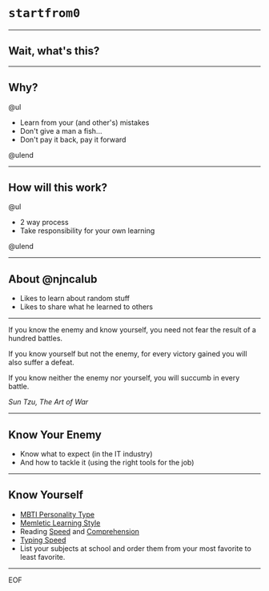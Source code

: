 # `startfrom0`

---

## Wait, what's this?

---

## Why?

@ul

* Learn from your (and other's) mistakes
* Don't give a man a fish...
* Don't pay it back, pay it forward

@ulend

---

## How will this work?

@ul

* 2 way process
* Take responsibility for your own learning

@ulend

---

## About @njncalub

* Likes to learn about random stuff
* Likes to share what he learned to others

---

If you know the enemy and know yourself,
you need not fear the result of a hundred battles.

If you know yourself but not the enemy,
for every victory gained you will also suffer a defeat.

If you know neither the enemy nor yourself,
you will succumb in every battle.

*Sun Tzu, The Art of War*

---

## Know Your Enemy

* Know what to expect (in the IT industry)
* And how to tackle it (using the right tools for the job)

---

## Know Yourself

* [MBTI Personality Type](https://www.16personalities.com/)
* [Memletic Learning Style](http://www.learning-styles-online.com/inventory/questions.php?cookieset=y)
* Reading [Speed](http://www.readingsoft.com/index.html) and [Comprehension](http://www.readingsoft.com/quiz.html)
* [Typing Speed](https://www.typingtest.com/test.html)
* List your subjects at school and order them from your most favorite to least favorite.

---

EOF

